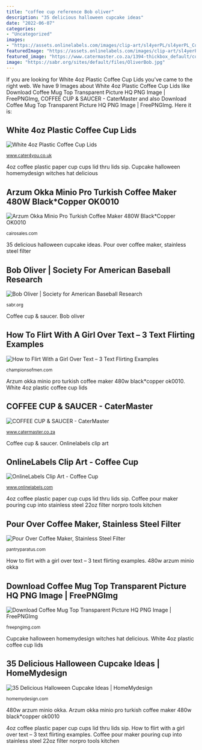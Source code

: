 ```yaml
---
title: "coffee cup reference Bob oliver"
description: "35 delicious halloween cupcake ideas"
date: "2022-06-07"
categories:
- "Uncategorized"
images:
- "https://assets.onlinelabels.com/images/clip-art/sl4yerPL/sl4yerPL_Coffee_Cup_2.png"
featuredImage: "https://assets.onlinelabels.com/images/clip-art/sl4yerPL/sl4yerPL_Coffee_Cup_2.png"
featured_image: "https://www.catermaster.co.za/1394-thickbox_default/coffee-cup-saucer.jpg"
image: "https://sabr.org/sites/default/files/OliverBob.jpg"
---
```


If you are looking for White 4oz Plastic Coffee Cup Lids you've came to the right web. We have 9 Images about White 4oz Plastic Coffee Cup Lids like Download Coffee Mug Top Transparent Picture HQ PNG Image | FreePNGImg, COFFEE CUP &amp; SAUCER - CaterMaster and also Download Coffee Mug Top Transparent Picture HQ PNG Image | FreePNGImg. Here it is:

## White 4oz Plastic Coffee Cup Lids

![White 4oz Plastic Coffee Cup Lids](https://www.cater4you.co.uk/acatalog/4oz-slip-thru-cup-lid-and-cup-l.jpg "Onlinelabels clip art")

<small>www.cater4you.co.uk</small>

4oz coffee plastic paper cup cups lid thru lids sip. Cupcake halloween homemydesign witches hat delicious

## Arzum Okka Minio Pro Turkish Coffee Maker 480W Black*Copper OK0010

![Arzum Okka Minio Pro Turkish Coffee Maker 480W Black*Copper OK0010](https://cairosales.com/40664-thickbox_default/arzum-okka-minio-pro-turkish-coffee-maker-480w-blackcopper-ok0010.jpg "4oz coffee plastic paper cup cups lid thru lids sip")

<small>cairosales.com</small>

35 delicious halloween cupcake ideas. Pour over coffee maker, stainless steel filter

## Bob Oliver | Society For American Baseball Research

![Bob Oliver | Society for American Baseball Research](https://sabr.org/sites/default/files/OliverBob.jpg "Oliver bob baseball")

<small>sabr.org</small>

Coffee cup &amp; saucer. Bob oliver

## How To Flirt With A Girl Over Text – 3 Text Flirting Examples

![How to Flirt With a Girl Over Text – 3 Text Flirting Examples](https://championsofmen.com/wp-content/uploads/2015/10/zeus-coffee-text-flirting-examples.png "Coffee cup &amp; saucer")

<small>championsofmen.com</small>

Arzum okka minio pro turkish coffee maker 480w black*copper ok0010. White 4oz plastic coffee cup lids

## COFFEE CUP &amp; SAUCER - CaterMaster

![COFFEE CUP &amp; SAUCER - CaterMaster](https://www.catermaster.co.za/1394-thickbox_default/coffee-cup-saucer.jpg "White 4oz plastic coffee cup lids")

<small>www.catermaster.co.za</small>

Coffee cup &amp; saucer. Onlinelabels clip art

## OnlineLabels Clip Art - Coffee Cup

![OnlineLabels Clip Art - Coffee Cup](https://assets.onlinelabels.com/images/clip-art/sl4yerPL/sl4yerPL_Coffee_Cup_2.png "Steaming spilling kaffeetasse onlinelabels i2clipart splashing unexpressed dangers clipartlogo 1001freedownloads lizenz clker webstockreview vorheriger realistische")

<small>www.onlinelabels.com</small>

4oz coffee plastic paper cup cups lid thru lids sip. Coffee pour maker pouring cup into stainless steel 22oz filter norpro tools kitchen

## Pour Over Coffee Maker, Stainless Steel Filter

![Pour Over Coffee Maker, Stainless Steel Filter](https://pantryparatus.com/wp-content/uploads/2016/12/products-pouring-coffee-into-cup.jpg "White 4oz plastic coffee cup lids")

<small>pantryparatus.com</small>

How to flirt with a girl over text – 3 text flirting examples. 480w arzum minio okka

## Download Coffee Mug Top Transparent Picture HQ PNG Image | FreePNGImg

![Download Coffee Mug Top Transparent Picture HQ PNG Image | FreePNGImg](https://www.freepngimg.com/thumb/mug/32853-7-coffee-mug-top-transparent-picture.png "Download coffee mug top transparent picture hq png image")

<small>freepngimg.com</small>

Cupcake halloween homemydesign witches hat delicious. White 4oz plastic coffee cup lids

## 35 Delicious Halloween Cupcake Ideas | HomeMydesign

![35 Delicious Halloween Cupcake Ideas | HomeMydesign](http://homemydesign.com/wp-content/uploads/2015/10/witches-hat-cupcake-ideas.jpg "35 delicious halloween cupcake ideas")

<small>homemydesign.com</small>

480w arzum minio okka. Arzum okka minio pro turkish coffee maker 480w black*copper ok0010

4oz coffee plastic paper cup cups lid thru lids sip. How to flirt with a girl over text – 3 text flirting examples. Coffee pour maker pouring cup into stainless steel 22oz filter norpro tools kitchen
